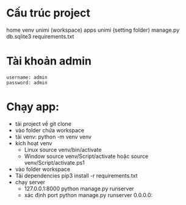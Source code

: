 # Cấu trúc project
home
    venv
    unimi (workspace)
        apps
        unimi (setting folder)
        manage.py
        db.sqlite3
        requirements.txt

# Tài khoản admin
    username: admin
    password: admin

# Chạy app:
- tải project về
    git clone
- vào folder chứa workspace
- tải venv: 
    python -m venv venv
- kích hoạt venv
    + Linux
    source venv/bin/activate
    + Window
    source venv/Script/activate
    hoặc
    source venv/Script/activate.ps1
- vào folder workspace
- Tải dependencies
    pip3 install -r requirements.txt
- chạy server
    + 127.0.0.1:8000
    python manage.py runserver
    + xác định port
    python manage.py runserver 0.0.0.0:<port>
